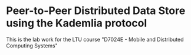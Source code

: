 ﻿# Peer-to-Peer Distributed Data Store using the Kademlia protocol
 
 This is the lab work for the LTU course "D7024E - Mobile and Distributed Computing Systems"
